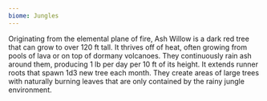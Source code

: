 ```yaml
---
biome: Jungles
---
```

Originating from the elemental plane of fire, Ash Willow is a dark red tree that can grow to over 120 ft tall. It thrives off of heat, often growing from pools of lava or on top of dormany volcanoes. They continuously rain ash around them, producing 1 lb per day per 10 ft of its height. It extends runner roots that spawn 1d3 new tree each month. They create areas of large trees with naturally burning leaves that are only contained by the rainy jungle environment. 

